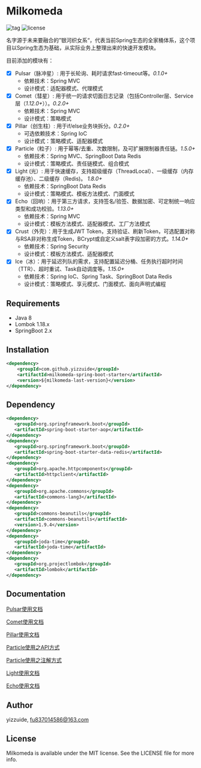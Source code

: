 # Milkomeda
![tag](https://img.shields.io/github/tag/yizzuide/Milkomeda.svg) ![license](https://img.shields.io/github/license/yizzuide/Milkomeda.svg)

名字源于未来要融合的”银河织女系“，代表当前Spring生态的全家桶体系，这个项目以Spring生态为基础，从实际业务上整理出来的快速开发模块。

目前添加的模块有：
- [x] Pulsar（脉冲星）: 用于长轮询、耗时请求fast-timeout等。*0.1.0+*
   * 依赖技术：Spring MVC
   * 设计模式：适配器模式、代理模式
- [x] Comet（彗星）:  用于统一的请求切面日志记录（包括Controller层、Service层（*1.12.0+*））。*0.2.0+*
   * 依赖技术：Spring MVC
   * 设计模式：策略模式
- [x] Pillar（创生柱）: 用于if/else业务块拆分。*0.2.0+*
   * 可选依赖技术：Spring IoC
   * 设计模式：策略模式、适配器模式
- [x] Particle（粒子）: 用于幂等/去重、次数限制，及可扩展限制器责任链。*1.5.0+*
   * 依赖技术：Spring MVC、SpringBoot Data Redis
   * 设计模式：策略模式、责任链模式、组合模式
- [x] Light (光）: 用于快速缓存，支持超级缓存（ThreadLocal）、一级缓存（内存缓存池）、二级缓存（Redis)。 *1.8.0+*
   * 依赖技术：SpringBoot Data Redis
   * 设计模式：策略模式、模板方法模式、门面模式
- [x] Echo（回响）：用于第三方请求，支持签名/验签、数据加密、可定制统一响应类型和成功校验。*1.13.0+*
   * 依赖技术：Spring MVC
   * 设计模式：模板方法模式、适配器模式、工厂方法模式
- [x] Crust（外壳）：用于生成JWT Token，支持验证、刷新Token，可选配置对称与RSA非对称生成Token，BCrypt或自定义salt表字段加密的方式。*1.14.0+*
   * 依赖技术：Spring Security
   * 设计模式：模板方法模式、适配器模式
- [x] Ice（冰）：用于延迟列队的需求，支持配置延迟分桶、任务执行超时时间（TTR）、超时重试、Task自动调度等。*1.15.0+*
   * 依赖技术：Spring IoC、Spring Task、SpringBoot Data Redis
   * 设计模式：策略模式、享元模式、门面模式、面向声明式编程
    
## Requirements
* Java 8
* Lombok 1.18.x
* SpringBoot 2.x

## Installation
```xml
<dependency>
    <groupId>com.github.yizzuide</groupId>
    <artifactId>milkomeda-spring-boot-starter</artifactId>
    <version>${milkomeda-last-version}</version>
</dependency>
```

## Dependency
```xml
<dependency>
   <groupId>org.springframework.boot</groupId>
   <artifactId>spring-boot-starter-aop</artifactId>
</dependency>
<dependency>
   <groupId>org.springframework.boot</groupId>
   <artifactId>spring-boot-starter-data-redis</artifactId>
</dependency>
<dependency>
   <groupId>org.apache.httpcomponents</groupId>
   <artifactId>httpclient</artifactId>
</dependency>
<dependency>
   <groupId>org.apache.commons</groupId>
   <artifactId>commons-lang3</artifactId>
</dependency>
<dependency>
   <groupId>commons-beanutils</groupId>
   <artifactId>commons-beanutils</artifactId>
   <version>1.9.4</version>
</dependency>
<dependency>
   <groupId>joda-time</groupId>
   <artifactId>joda-time</artifactId>
</dependency>
<dependency>
   <groupId>org.projectlombok</groupId>
   <artifactId>lombok</artifactId>
</dependency>
```

## Documentation
[Pulsar使用文档](https://github.com/yizzuide/Milkomeda/wiki/Pulsar%E6%A8%A1%E5%9D%97%E4%BD%BF%E7%94%A8)

[Comet使用文档](https://github.com/yizzuide/Milkomeda/wiki/Comet%E6%A8%A1%E5%9D%97%E4%BD%BF%E7%94%A8)

[Pillar使用文档](https://github.com/yizzuide/Milkomeda/wiki/Pillar%E6%A8%A1%E5%9D%97%E4%BD%BF%E7%94%A8)

[Particle使用之API方式](https://github.com/yizzuide/Milkomeda/wiki/Particle%E6%A8%A1%E5%9D%97%E4%BD%BF%E7%94%A8%E4%B9%8BAPI%E6%96%B9%E5%BC%8F)

[Particle使用之注解方式](https://github.com/yizzuide/Milkomeda/wiki/Particle%E6%A8%A1%E5%9D%97%E4%BD%BF%E7%94%A8%E4%B9%8B%E6%B3%A8%E8%A7%A3%E6%96%B9%E5%BC%8F)

[Light使用文档](https://github.com/yizzuide/Milkomeda/wiki/Light%E6%A8%A1%E5%9D%97%E4%BD%BF%E7%94%A8)

[Echo使用文档](https://github.com/yizzuide/Milkomeda/wiki/Echo%E6%A8%A1%E5%9D%97%E7%9A%84%E4%BD%BF%E7%94%A8)

## Author
yizzuide, fu837014586@163.com

## License
Milkomeda is available under the MIT license. See the LICENSE file for more info.

